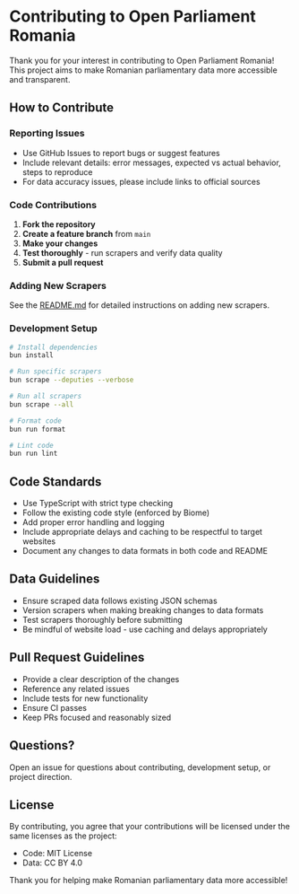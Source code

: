# Contributing to Open Parliament Romania

Thank you for your interest in contributing to Open Parliament Romania! This project aims to make Romanian parliamentary data more accessible and transparent.

## How to Contribute

### Reporting Issues

- Use GitHub Issues to report bugs or suggest features
- Include relevant details: error messages, expected vs actual behavior, steps to reproduce
- For data accuracy issues, please include links to official sources

### Code Contributions

1. **Fork the repository**
2. **Create a feature branch** from `main`
3. **Make your changes**
4. **Test thoroughly** - run scrapers and verify data quality
5. **Submit a pull request**

### Adding New Scrapers

See the [README.md](README.md#adding-new-scrapers) for detailed instructions on adding new scrapers.

### Development Setup

```bash
# Install dependencies
bun install

# Run specific scrapers
bun scrape --deputies --verbose

# Run all scrapers
bun scrape --all

# Format code
bun run format

# Lint code
bun run lint
```

## Code Standards

- Use TypeScript with strict type checking
- Follow the existing code style (enforced by Biome)
- Add proper error handling and logging
- Include appropriate delays and caching to be respectful to target websites
- Document any changes to data formats in both code and README

## Data Guidelines

- Ensure scraped data follows existing JSON schemas
- Version scrapers when making breaking changes to data formats
- Test scrapers thoroughly before submitting
- Be mindful of website load - use caching and delays appropriately

## Pull Request Guidelines

- Provide a clear description of the changes
- Reference any related issues
- Include tests for new functionality
- Ensure CI passes
- Keep PRs focused and reasonably sized

## Questions?

Open an issue for questions about contributing, development setup, or project direction.

## License

By contributing, you agree that your contributions will be licensed under the same licenses as the project:
- Code: MIT License
- Data: CC BY 4.0

Thank you for helping make Romanian parliamentary data more accessible!
